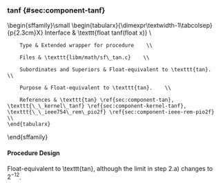 ### tanf {#sec:component-tanf}

\begin{sffamily}\small
	\begin{tabularx}{\dimexpr\textwidth-1\tabcolsep}{p{2.3cm}X}
		Interface       & \texttt{float tanf(float x)} \\ 
		
		Type & Extended wrapper for procedure    \\ 
		
		Files & \texttt{libm/math/sf\_tan.c}    \\ 
		
		Subordinates and Superiors & Float-equivalent to \texttt{tan}.    \\ 
		
		Purpose & Float-equivalent to \texttt{tan}.    \\ 
		
		References & \texttt{tan} \ref{sec:component-tan}, \texttt{\_\_kernel\_tanf} \ref{sec:component-kernel-tanf}, \texttt{\_\_ieee754\_rem\_pio2f} \ref{sec:component-ieee-rem-pio2f}    \\ 
	\end{tabularx}
\end{sffamily}

#### Procedure Design

Float-equivalent to \texttt{tan}, although the limit in step 2.a) changes to $2^{-12}$.